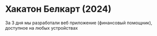 # Хакатон Белкарт (2024)
За 3 дня мы разработали веб приложение (финансовый помощник), доступное на любых устройствах
